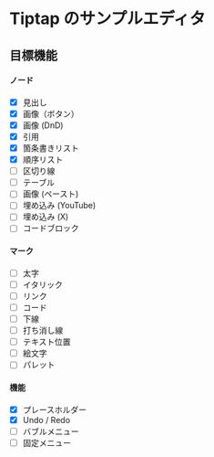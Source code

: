 # Tiptap のサンプルエディタ

## 目標機能

#### ノード

- [x] 見出し
- [x] 画像（ボタン）
- [x] 画像 (DnD)
- [x] 引用
- [x] 箇条書きリスト
- [x] 順序リスト
- [ ] 区切り線
- [ ] テーブル
- [ ] 画像 (ペースト)
- [ ] 埋め込み (YouTube)
- [ ] 埋め込み (X)
- [ ] コードブロック

#### マーク

- [ ] 太字
- [ ] イタリック
- [ ] リンク
- [ ] コード
- [ ] 下線
- [ ] 打ち消し線
- [ ] テキスト位置
- [ ] 絵文字
- [ ] パレット

#### 機能

- [x] プレースホルダー
- [x] Undo / Redo
- [ ] バブルメニュー
- [ ] 固定メニュー
